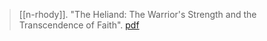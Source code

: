 > [[n-rhody]]. "The Heliand: The Warrior's Strength and the Transcendence of Faith". [pdf](a/n-rhody2012.pdf)